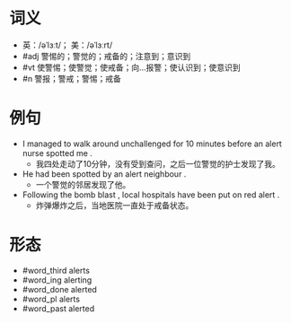 # 词义
- 英：/əˈlɜːt/； 美：/əˈlɜːrt/
- #adj 警惕的；警觉的；戒备的；注意到；意识到
- #vt 使警惕；使警觉；使戒备；向…报警；使认识到；使意识到
- #n 警报；警戒；警惕；戒备
# 例句
- I managed to walk around unchallenged for 10 minutes before an alert nurse spotted me .
	- 我四处走动了10分钟，没有受到查问，之后一位警觉的护士发现了我。
- He had been spotted by an alert neighbour .
	- 一个警觉的邻居发现了他。
- Following the bomb blast , local hospitals have been put on red alert .
	- 炸弹爆炸之后，当地医院一直处于戒备状态。
# 形态
- #word_third alerts
- #word_ing alerting
- #word_done alerted
- #word_pl alerts
- #word_past alerted
